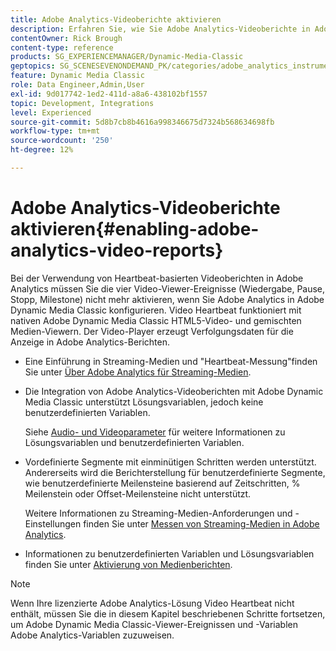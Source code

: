 ```yaml
---
title: Adobe Analytics-Videoberichte aktivieren
description: Erfahren Sie, wie Sie Adobe Analytics-Videoberichte in Adobe Dynamic Media Classic aktivieren.
contentOwner: Rick Brough
content-type: reference
products: SG_EXPERIENCEMANAGER/Dynamic-Media-Classic
geptopics: SG_SCENESEVENONDEMAND_PK/categories/adobe_analytics_instrumentation_kit
feature: Dynamic Media Classic
role: Data Engineer,Admin,User
exl-id: 9d017742-1ed2-411d-a8a6-438102bf1557
topic: Development, Integrations
level: Experienced
source-git-commit: 5d8b7cb8b4616a998346675d7324b568634698fb
workflow-type: tm+mt
source-wordcount: '250'
ht-degree: 12%

---
```


# Adobe Analytics-Videoberichte aktivieren{#enabling-adobe-analytics-video-reports}

Bei der Verwendung von Heartbeat-basierten Videoberichten in Adobe Analytics müssen Sie die vier Video-Viewer-Ereignisse (Wiedergabe, Pause, Stopp, Milestone) nicht mehr aktivieren, wenn Sie Adobe Analytics in Adobe Dynamic Media Classic konfigurieren. Video Heartbeat funktioniert mit nativen Adobe Dynamic Media Classic HTML5-Video- und gemischten Medien-Viewern. Der Video-Player erzeugt Verfolgungsdaten für die Anzeige in Adobe Analytics-Berichten.

* Eine Einführung in Streaming-Medien und &quot;Heartbeat-Messung&quot;finden Sie unter [Über Adobe Analytics für Streaming-Medien](https://experienceleague.adobe.com/docs/media-analytics/using/media-overview.html#about-adobe-analytics-for-streaming-media).

* Die Integration von Adobe Analytics-Videoberichten mit Adobe Dynamic Media Classic unterstützt Lösungsvariablen, jedoch keine benutzerdefinierten Variablen.

  Siehe [Audio- und Videoparameter](https://experienceleague.adobe.com/docs/media-analytics/using/metrics-and-metadata/audio-video-parameters.html#metrics-and-metadata) für weitere Informationen zu Lösungsvariablen und benutzerdefinierten Variablen.

* Vordefinierte Segmente mit einminütigen Schritten werden unterstützt. Andererseits wird die Berichterstellung für benutzerdefinierte Segmente, wie benutzerdefinierte Meilensteine basierend auf Zeitschritten, % Meilenstein oder Offset-Meilensteine nicht unterstützt.

  Weitere Informationen zu Streaming-Medien-Anforderungen und -Einstellungen finden Sie unter [Messen von Streaming-Medien in Adobe Analytics](https://experienceleague.adobe.com/docs/media-analytics/using/media-overview.html).

* Informationen zu benutzerdefinierten Variablen und Lösungsvariablen finden Sie unter [Aktivierung von Medienberichten](https://experienceleague.adobe.com/docs/media-analytics/using/media-reports/media-reports-enable.html?lang=en#media-reports).

>[!NOTE]
>
>Wenn Ihre lizenzierte Adobe Analytics-Lösung Video Heartbeat nicht enthält, müssen Sie die in diesem Kapitel beschriebenen Schritte fortsetzen, um Adobe Dynamic Media Classic-Viewer-Ereignissen und -Variablen Adobe Analytics-Variablen zuzuweisen.
